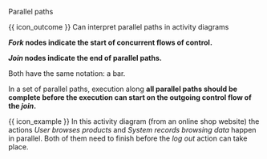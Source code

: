 <span id="title">Parallel paths</span>

<span id="prereqs"></span>

<span id="outcomes">{{ icon_outcome }} Can interpret parallel paths in activity diagrams</span>

<div id="body">

**_Fork_ nodes indicate the start of <tooltip content="parallel">concurrent</tooltip> flows of control.**

**_Join_ nodes indicate the end of parallel paths.**

Both have the same notation: a bar.

In a <tooltip content="paths within a matching fork-join pair">set of parallel paths</tooltip>, execution along **all parallel paths should be complete before the execution can start on the outgoing control flow of the _join_.**

<pic eager src="{{baseUrl}}/uml/activityDiagrams/basicNotations/parallelPaths/images/notation.png" height="130" />

<box>

{{ icon_example }} In this activity diagram (from an online shop website) the actions _User browses products_ and _System records browsing data_ happen in parallel. Both of them need to finish before the _log out_ action can take place.

<pic eager src="{{baseUrl}}/uml/activityDiagrams/basicNotations/parallelPaths/images/example.png" width="260" />

</box>

</div>

<div id="extras">
<include src="exercisesPanel.md" boilerplate/>
</div>
